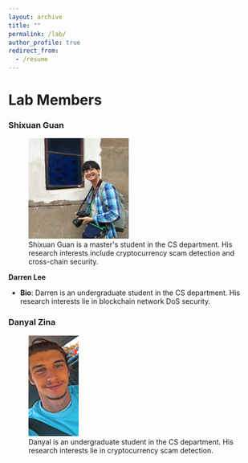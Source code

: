 ```yaml
---
layout: archive
title: ""
permalink: /lab/
author_profile: true
redirect_from:
  - /resume
---
```


Lab Members
======

<!-- <img style="float: left;" src="../images/shixuan.jpg"  width="200" height="200" title="Shixuan Guan"> -->

<!--
<figure>
  <img src="../images/shixuan.jpg" alt="Shixuan Guan" width="200" height="200" />
  <figcaption>Shixuan is a master's student in the CS department. His research interests include cryptocurrency scam detection and cross-chain security.</figcaption>
</figure>
-->

<!--| ![sx.jpg](../images/shixuan.jpg) <img width=200/>| 
|:--:| 
| **Shixuan Guan** is a master's student in the CS department. His research interests include cryptocurrency scam detection and cross-chain security. | -->

<h3>Shixuan Guan</h3>
<figure class="figure">
  <img src="../images/shixuan.jpg" alt=""  width="200" height="200">
  <figcaption class="figcaption">Shixuan Guan is a master's student in the CS department. His research interests include cryptocurrency scam detection and cross-chain security. </figcaption>
</figure>

**Darren Lee**
  * **Bio**: Darren is an undergraduate student in the CS department. His research interests lie in blockchain network DoS security.

<h3>Danyal Zina</h3>
<figure class="figure">
  <img src="../images/danyal.jpg" alt=""  width="100" height="200">
  <figcaption class="figcaption">Danyal is an undergraduate student in the CS department. His research interests lie in cryptocurrency scam detection. </figcaption>
</figure>
